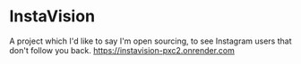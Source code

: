 # InstaVision
A project which I'd like to say I'm open sourcing, to see Instagram users that don't follow you back. 
https://instavision-pxc2.onrender.com

